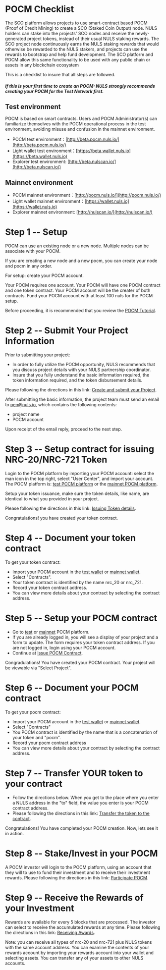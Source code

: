 # POCM Checklist

The SCO platform allows projects to use smart-contract based POCM (Proof of Credit Mining) to create a SCO (Staked Coin Output) node. NULS holders can stake into the projects' SCO nodes and receive the newly-generated project tokens, instead of their usual NULS staking rewards. The SCO project node continuously earns the NULS staking rewards that would otherwise be rewarded to the NULS stakers, and projects can use the rewards to bootstrap and help fund development. The SCO platform and POCM allow this same functionality to be used with any public chain or assets in any blockchain ecosystem

This is a checklist to insure that all steps are followed.

##### If this is your first time to create an POCM:  NULS strongly recommends creating your POCM for the Test Network first.


## Test environment
POCM is based on smart contracts. Users and POCM Administrator(s) can familiarize themselves with the POCM operational process in the test environment, avoiding misuse and confusion in the mainnet environment.

- POCM test environment：[http://beta.pocm.nuls.io/](http://beta.pocm.nuls.io/)
- Light wallet test environment：[https://beta.wallet.nuls.io](https://beta.wallet.nuls.io)
- Explorer test environment: [http://beta.nulscan.io/](http://beta.nulscan.io/)


## Mainnet environment

- POCM mainnet environment：[http://pocm.nuls.io/](http://pocm.nuls.io/)
- Light wallet mainnet environment：[https://wallet.nuls.io](https://wallet.nuls.io)
- Explorer mainnet environment: [http://nulscan.io/](http://nulscan.io/)

# Step 1 -- Setup

POCM can use an existing node or a new node.  Multiple nodes can be associate with your POCM.

If you are creating a new node and a new pocm, you can create your node and pocm in any order.

For setup: create your POCM account.

Your POCM requires one account. Your POCM will have one POCM contract and one token contract.  Your POCM account will be the creater of both contracts.
Fund your POCM account with at least 100 nuls for the POCM setup.

Before proceeding, it is recommended that you review the [POCM Tutorial](https://docs.nuls.io/Guide/g_pocm.html).

# Step 2 -- Submit Your Project Information

Prior to submitting your project:
- In order to fully utilize the POCM opportunity, NULS recommends that you discuss project details with your NULS partnership coordinator.
- Insure that you fully understand the basic information required,  the token information required, and the token disbursement details.

Please following the directions in this link: [Create and submit your Project](https://docs.nuls.io/Guide/g_pocm.html#submit-basic-information).


After submitting the basic information, the project team must send an email to pen@nuls.io, which contains the following contents:
- project name
- POCM account 

Upon receipt of the email reply, proceed to the next step.

# Step 3 -- Setup contract for issuing NRC-20/NRC-721 Token

Login to the POCM platform by importing your POCM account: select the man icon in the top right, select "User Center", and import your account. The POCM platform is: [test POCM platform](http://beta.pocm.nuls.io/) or the [mainnet POCM platform](http://pocm.nuls.io/).   

Setup your token issuance, make sure the token details, like name, are identical to what you provided in your project.

Please following the directions in this link: [Issuing Token details](https://docs.nuls.io/Guide/g_pocm.html#issued-token).

Congratulations! you have created your token contract.



# Step 4 -- Document your token contract

To get your token contract: 
- Import your POCM account in the [test wallet](https://beta.wallet.nuls.io) or  [mainnet wallet](https://wallet.nuls.io). 
- Select "Contracts".
- Your token contract is identified by the name nrc_20 or nrc_721.
- Record your token contract address.
- You can view more details about your contract by selecting the contract address.

# Step 5 -- Setup your POCM contract

- Go to [test](https://beta.pocm.nuls.io/) or  [mainnet](https://pocm.nuls.io/) POCM platform.
- If you are already logged in, you will see a display of your project and  a form to update.  The form requires your token contract address. If you are not logged in, login using your POCM account.
- Continue at [Issue POCM Contract](https://docs.nuls.io/Guide/g_pocm.html#issue-pocm-contract).

Congradulations! You have created your POCM contract.  Your project will be viewable via "Select Project".

# Step 6 -- Document your POCM contract

To get your pocm contract: 
- Import your POCM account in the [test wallet](https://beta.wallet.nuls.io) or  [mainnet wallet](https://wallet.nuls.io). 
- Select "Contracts"
- You POCM contract is identified by the name that is a concatenation of your token and "pocm".
- Record your pocm contract address
- You can view more details about your contract by selecting the contract address.

# Step 7 -- Transfer YOUR token to your contract

- Follow the directions below.  When you get to the place where you enter a NULS address in the "to" field, the value you enter is your POCM contract address.
- Please following the directions in this link: [Transfer the token to the contract](https://docs.nuls.io/Guide/g_pocm.html#transfer-the-token-to-the-contract).

Congratulations! You have completed your POCM creation. Now, lets see it in action.

# Step 8 -- Stake/Invest in your POCM

A POCM investor will login to the POCM platform, using an account that they will to use to fund their investment and to receive their investment rewards.
Please following the directions in this link:  [Participate POCM](https://docs.nuls.io/Guide/g_pocm.html#participate-pocm).

# Step 9 -- Receive the Rewards of your Investment

Rewards are available for every 5 blocks that are processed. The investor can select to receive the accumulated rewards at any time.
Please following the directions in this link: [Receiving Awards](https://docs.nuls.io/Guide/g_pocm.html#receiving-rewards).

Note: you can receive all types of nrc-20 and nrc-721 plus NULS tokens with the same account address.  You can examine the contents of your rewards account by importing your rewards account into your wallet and selecting assets. You can transfer any of your assets to other NULS accounts.
